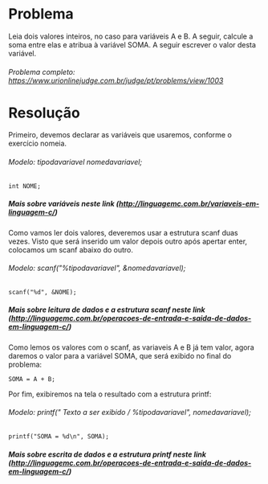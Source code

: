 # Problema

Leia dois valores inteiros, no caso para variáveis A e B. A seguir, calcule a soma entre elas e atribua à variável SOMA. A seguir escrever o valor desta variável.

###### Problema completo: https://www.urionlinejudge.com.br/judge/pt/problems/view/1003

# Resolução

Primeiro, devemos declarar as variáveis que usaremos, conforme o exercício nomeia.

###### Modelo: tipodavariavel nomedavariavel;

	int NOME;

##### Mais sobre variáveis neste link (http://linguagemc.com.br/variaveis-em-linguagem-c/)


Como vamos ler dois valores, deveremos usar a estrutura scanf duas vezes. Visto que será inserido um valor depois outro após 
apertar enter, colocamos um scanf abaixo do outro. 
	
###### Modelo: scanf("%tipodavariavel", &nomedavariavel);

	scanf("%d", &NOME);

##### Mais sobre leitura de dados e a estrutura scanf neste link (http://linguagemc.com.br/operacoes-de-entrada-e-saida-de-dados-em-linguagem-c/)

Como lemos os valores com o scanf, as variaveis A e B já tem valor, agora daremos o valor para a variável SOMA, que será exibido no final do problema:

	SOMA = A + B;

Por fim, exibiremos na tela o resultado com a estrutura printf:

###### Modelo: printf(" Texto a ser exibido / %tipodavariavel", nomedavariavel);
	
	printf("SOMA = %d\n", SOMA);

##### Mais sobre escrita de dados e a estrutura printf neste link (http://linguagemc.com.br/operacoes-de-entrada-e-saida-de-dados-em-linguagem-c/)

